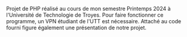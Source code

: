 Projet de PHP réalisé au cours de mon semestre Printemps 2024 à l'Université de Technologie de Troyes.
Pour faire fonctionner ce programme, un VPN étudiant de l'UTT est nécessaire.
Attaché au code fourni figure également une présentation de notre projet.
